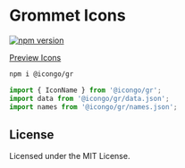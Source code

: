 Grommet Icons
===

[![npm version](https://img.shields.io/npm/v/@icongo/gr.svg)](https://www.npmjs.com/package/@icongo/gr)

[Preview Icons](http://icongo.github.io/#/icons/gr)

```bash
npm i @icongo/gr
```

```jsx
import { IconName } from '@icongo/gr';
import data from '@icongo/gr/data.json';
import names from '@icongo/gr/names.json';
```

## License

Licensed under the MIT License.